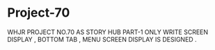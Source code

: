 # Project-70
WHJR PROJECT NO.70  AS STORY HUB PART-1 ONLY WRITE SCREEN DISPLAY , BOTTOM TAB , MENU SCREEN DISPLAY IS DESIGNED .
